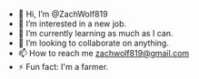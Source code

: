 - 👋 Hi, I’m @ZachWolf819
- 👀 I’m interested in a new job.
- 🌱 I’m currently learning as much as I can.
- 💞️ I’m looking to collaborate on anything.
- 📫 How to reach me zachwolf819@gmail.com
- ⚡ Fun fact: I'm a farmer. 

<!---
ZachWolf819/ZachWolf819 is a ✨ special ✨ repository because its `README.md` (this file) appears on your GitHub profile.
You can click the Preview link to take a look at your changes.
--->
